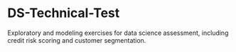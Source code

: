 # DS-Technical-Test
Exploratory and modeling exercises for data science assessment, including credit risk scoring and customer segmentation.
